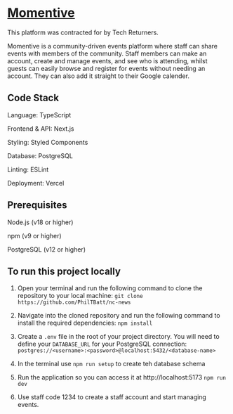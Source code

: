 # [Momentive](https://momentive.vercel.app)
This platform was contracted for by Tech Returners.

Momentive is a community-driven events platform where staff can share events with members of the community. Staff members can make an account, create and manage events, and see who is attending, whilst guests can easily browse and register for events without needing an account. They can also add it straight to their Google calender.


## Code Stack
Language: TypeScript

Frontend & API: Next.js

Styling: Styled Components

Database: PostgreSQL

Linting: ESLint

Deployment: Vercel

## Prerequisites
Node.js (v18 or higher)

npm (v9 or higher)

PostgreSQL (v12 or higher)

## To run this project locally

 1. Open your terminal and run the following command to clone the repository to your local machine:
`git clone https://github.com/PhilTBatt/nc-news`

2. Navigate into the cloned repository and run the following command to install the required dependencies:
`npm install`

3. Create a `.env` file in the root of your project directory. You will need to define your `DATABASE_URL` for your PostgreSQL connection: `postgres://<username>:<password>@localhost:5432/<database-name>`

4. In the terminal use `npm run setup` to create teh database schema

5. Run the application so you can access it at http://localhost:5173
`npm run dev`

6. Use staff code 1234 to create a staff account and start managing events. 